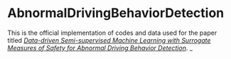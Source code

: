 # AbnormalDrivingBehaviorDetection

This is the official implementation of codes and data used for the paper titled [_Data-driven Semi-supervised Machine Learning with Surrogate Measures of Safety for Abnormal Driving Behavior Detection_](https://arxiv.org/abs/2312.04610).
_
